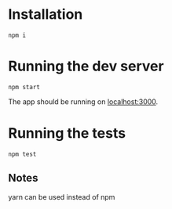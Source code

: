 # Installation
`npm i`

# Running the dev server
`npm start`

The app should be running on [localhost:3000](http://localhost:3000).

# Running the tests
`npm test`

## Notes
yarn can be used instead of npm

